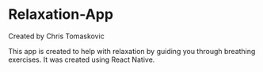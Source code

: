 # Relaxation-App

Created by Chris Tomaskovic

This app is created to help with relaxation by guiding you through breathing exercises. It was created using React Native.

